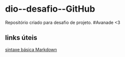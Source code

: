 # dio--desafio--GitHub
Repositório criado para desafio de projeto. #Avanade <3

## links úteis
[sintaxe básica Markdown]()
